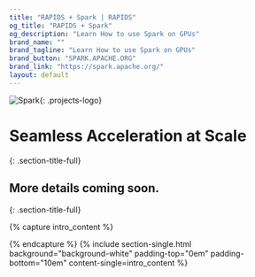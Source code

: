 ```yaml
---
title: "RAPIDS + Spark | RAPIDS"
og_title: "RAPIDS + Spark"
og_description: "Learn How to use Spark on GPUs"
brand_name: ""
brand_tagline: "Learn How to use Spark on GPUs"
brand_button: "SPARK.APACHE.ORG"
brand_link: "https://spark.apache.org/"
layout: default
---
```


![Spark](https://spark.apache.org/images/spark-logo-trademark.png){: .projects-logo}

# Seamless Acceleration at Scale
{: .section-title-full}

## More details coming soon.
{: .section-title-full}

{% capture intro_content %}


{% endcapture %}
{% include section-single.html
    background="background-white" 
    padding-top="0em" padding-bottom="10em" 
    content-single=intro_content
%}
